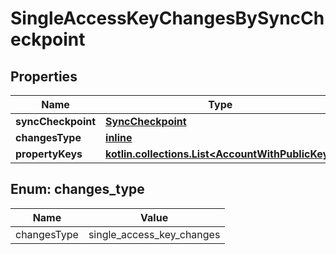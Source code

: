 
# SingleAccessKeyChangesBySyncCheckpoint

## Properties
| Name | Type | Description | Notes |
| ------------ | ------------- | ------------- | ------------- |
| **syncCheckpoint** | [**SyncCheckpoint**](SyncCheckpoint.md) |  |  |
| **changesType** | [**inline**](#ChangesType) |  |  |
| **propertyKeys** | [**kotlin.collections.List&lt;AccountWithPublicKey&gt;**](AccountWithPublicKey.md) |  |  |


<a id="ChangesType"></a>
## Enum: changes_type
| Name | Value |
| ---- | ----- |
| changesType | single_access_key_changes |



